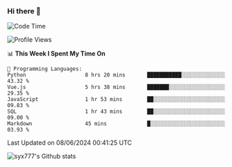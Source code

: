 ### Hi there 👋

<!--
**syx777/syx777** is a ✨ _special_ ✨ repository because its `README.md` (this file) appears on your GitHub profile.

Here are some ideas to get you started:

- 🔭 I’m currently working on ...
- 🌱 I’m currently learning ...
- 👯 I’m looking to collaborate on ...
- 🤔 I’m looking for help with ...
- 💬 Ask me about ...
- 📫 How to reach me: ...
- 😄 Pronouns: ...
- ⚡ Fun fact: ...
-->
<!--START_SECTION:waka-->
![Code Time](http://img.shields.io/badge/Code%20Time-131%20hrs%2018%20mins-blue)

![Profile Views](http://img.shields.io/badge/Profile%20Views-35-blue)

📊 **This Week I Spent My Time On** 

```text
💬 Programming Languages: 
Python                   8 hrs 20 mins       ███████████░░░░░░░░░░░░░░   43.32 % 
Vue.js                   5 hrs 38 mins       ███████░░░░░░░░░░░░░░░░░░   29.35 % 
JavaScript               1 hr 53 mins        ██░░░░░░░░░░░░░░░░░░░░░░░   09.83 % 
SQL                      1 hr 43 mins        ██░░░░░░░░░░░░░░░░░░░░░░░   09.00 % 
Markdown                 45 mins             █░░░░░░░░░░░░░░░░░░░░░░░░   03.93 % 
```


 Last Updated on 08/06/2024 00:41:25 UTC
<!--END_SECTION:waka-->

![syx777's Github stats](https://github-readme-stats.vercel.app/api?username=syx777&show_icons=true&count_private=true&t=123426)
